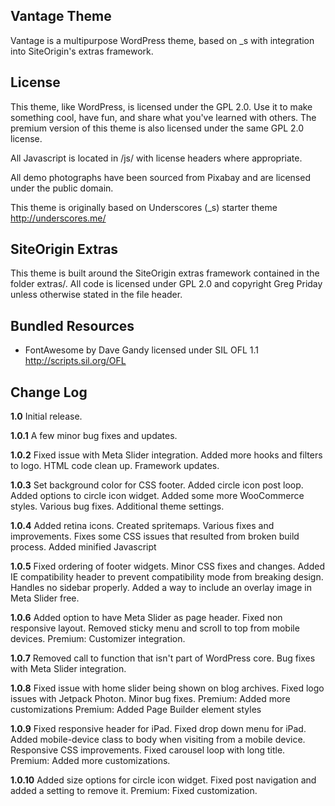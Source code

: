 Vantage Theme
---------------
Vantage is a multipurpose WordPress theme, based on _s with integration into SiteOrigin's extras framework.


License
---------------
This theme, like WordPress, is licensed under the GPL 2.0. Use it to make something cool, have fun, and share what you've learned with others. The premium version of this theme is also licensed under the same GPL 2.0 license.

All Javascript is located in /js/ with license headers where appropriate.

All demo photographs have been sourced from Pixabay and are licensed under the public domain.

This theme is originally based on Underscores (_s) starter theme http://underscores.me/


SiteOrigin Extras
---------------
This theme is built around the SiteOrigin extras framework contained in the folder extras/. All code is licensed under GPL 2.0 and copyright Greg Priday unless otherwise stated in the file header.


Bundled Resources
---------------
* FontAwesome by Dave Gandy licensed under SIL OFL 1.1 <http://scripts.sil.org/OFL>


Change Log
---------------

**1.0**
Initial release.

**1.0.1**
A few minor bug fixes and updates.

**1.0.2**
Fixed issue with Meta Slider integration.
Added more hooks and filters to logo.
HTML code clean up.
Framework updates.

**1.0.3**
Set background color for CSS footer.
Added circle icon post loop.
Added options to circle icon widget.
Added some more WooCommerce styles.
Various bug fixes.
Additional theme settings.

**1.0.4**
Added retina icons.
Created spritemaps.
Various fixes and improvements.
Fixes some CSS issues that resulted from broken build process.
Added minified Javascript

**1.0.5**
Fixed ordering of footer widgets.
Minor CSS fixes and changes.
Added IE compatibility header to prevent compatibility mode from breaking design.
Handles no sidebar properly.
Added a way to include an overlay image in Meta Slider free.

**1.0.6**
Added option to have Meta Slider as page header.
Fixed non responsive layout.
Removed sticky menu and scroll to top from mobile devices.
Premium: Customizer integration.

**1.0.7**
Removed call to function that isn't part of WordPress core.
Bug fixes with Meta Slider integration.

**1.0.8**
Fixed issue with home slider being shown on blog archives.
Fixed logo issues with Jetpack Photon.
Minor bug fixes.
Premium: Added more customizations
Premium: Added Page Builder element styles

**1.0.9**
Fixed responsive header for iPad.
Fixed drop down menu for iPad.
Added mobile-device class to body when visiting from a mobile device.
Responsive CSS improvements.
Fixed carousel loop with long title.
Premium: Added more customizations.

**1.0.10**
Added size options for circle icon widget.
Fixed post navigation and added a setting to remove it.
Premium: Fixed customization.